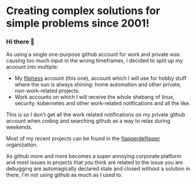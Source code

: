 # Creating complex solutions for simple problems since 2001! 

### Hi there 👋

As using a single one-purpose github account for work and private was causing too much input in the wrong timeframes, I decided to split up my account into multiple:

- My [fliphess](https://github.com/fliphess) account (this one), account which I will use for hobby stuff where the sun is always shining: home automation and other private, non-work-related projects.
- Work accounts on which I will receive the whole shebang of linux, security, kubernetes and other work-related notifications and all the like.

This is so I don't get all the work related notifications on my private github account when coding and searching github as a way to relax during weekends.

Most of my recent projects can be found in the [flapperdeflipper](https://github.com/flapperdeflipper) organization.

As github more and more becomes a super annoying corporate platform and most issues in projects that you think are related to the issue you are debugging are automagically declared stale and closed without a solution in there, I'm not using github as much as I used to. 
